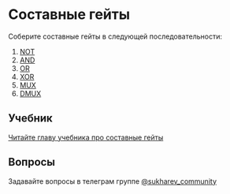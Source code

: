 # Составные гейты

Соберите составные гейты в следующей последовательности:

1. [NOT](01-Not/Not.hdl)
2. [AND](02-And/And.hdl)
3. [OR](03-Or/Or.hdl)
4. [XOR](04-Xor/Xor.hdl)
5. [MUX](05-Mux/Mux.hdl)
6. [DMUX](06-DMux/DMux.hdl)

## Учебник

[Читайте главу учебника про составные гейты](https://www.sukharev.io/app/courses/cs-part-1/gates/compound)

## Вопросы

Задавайте вопросы в телеграм группе [@sukharev_community](https://www.t.me/sukharev_community)
